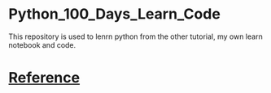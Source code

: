 # Python_100_Days_Learn_Code

This repository is used to lenrn python from the other tutorial, my own learn notebook and code.
# [Reference](https://github.com/jackfrued/Python-100-Days)

